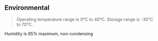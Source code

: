 Environmental
-------------

>   Operating temperature range is 0°C to 40°C. Storage range is -30°C to 70°C.

Humidity is 85% maximum, non-condensing
